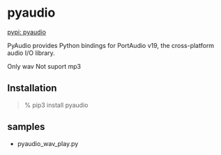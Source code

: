 pyaudio
===============

[pypi: pyaudio](https://pypi.org/project/PyAudio/)

PyAudio provides Python bindings for PortAudio v19, the cross-platform audio I/O library. 

Only wav Not suport mp3

## Installation

> % pip3 install pyaudio

## samples

- pyaudio_wav_play.py  

